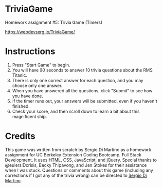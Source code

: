 # TriviaGame
Homework assignment #5: Trivia Game (Timers)

https://webdevserg.io/TriviaGame/

# Instructions
1. Press "Start Game" to begin.
2. You will have 90 seconds to answer 10 trivia questions about the RMS Titanic.
3. There is only one correct answer for each question, and you may choose only one answer.
4. When you have answered all the questions, click "Submit" to see how you have done.
5. If the timer runs out, your answers will be submitted, even if you haven't finished.
6. Check your score, and then scroll down to learn a bit about this magnificent ship.

# Credits
This game was written from scratch by Sergio Di Martino as a homework assignment for UC Berkeley Extension Coding Bootcamp, Full Stack Development. It uses HTML, CSS, JavaScript, and jQuery. Special thanks to @eulersIDcrisis, Becky Thipavong, and Jen Stokes for their assistance when I was stuck. Questions or comments about this game (including any corrections if I got any of the trivia wrong) can be directed to [Sergio Di Martino](mailto:sergio@webdevserg.io).
